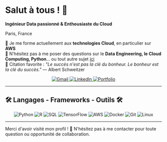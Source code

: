# Salut à tous ! 👋

**Ingénieur Data passionné & Enthousiaste du Cloud**

Paris, France

🌱 Je me forme actuellement aux **technologies Cloud**, en particulier sur **AWS**  
💬 N'hésitez pas à me poser des questions sur le **Data Engineering, le Cloud Computing, Python**... ou tout autre sujet [ici](#)  
📜 Citation favorite : *"Le succès n'est pas la clé du bonheur. Le bonheur est la clé du succès."* — Albert Schweitzer  

<p align="center">
  <a href="pro.anis.saidi@gmail.com">
    <img alt="Gmail" src="https://img.shields.io/badge/Gmail-D14836?style=for-the-badge&logo=gmail&logoColor=white" />
  </a>
  <a href="https://www.linkedin.com/in/anis-saidi-pro/">
    <img alt="LinkedIn" src="https://img.shields.io/badge/LinkedIn-0077B5?style=for-the-badge&logo=linkedin&logoColor=white" />
  </a>
  <a href="https://votreportfolio.com">
    <img alt="Portfolio" src="https://img.shields.io/badge/Portfolio-FF5722?style=for-the-badge&logo=web&logoColor=white" />
  </a>
</p>

---

## 🛠️ Langages - Frameworks - Outils 🛠️

<p align="center">
  <img src="https://img.shields.io/badge/Python-3776AB?style=for-the-badge&logo=python&logoColor=white" alt="Python" />
  <img src="https://img.shields.io/badge/R-276DC3?style=for-the-badge&logo=r&logoColor=white" alt="R" />
  <img src="https://img.shields.io/badge/SQL-4479A1?style=for-the-badge&logo=postgresql&logoColor=white" alt="SQL" />
  <img src="https://img.shields.io/badge/TensorFlow-FF6F00?style=for-the-badge&logo=tensorflow&logoColor=white" alt="TensorFlow" />
  <img src="https://img.shields.io/badge/AWS-FF9900?style=for-the-badge&logo=amazon-aws&logoColor=white" alt="AWS" />
  <img src="https://img.shields.io/badge/Docker-2496ED?style=for-the-badge&logo=docker&logoColor=white" alt="Docker" />
  <img src="https://img.shields.io/badge/Git-F05032?style=for-the-badge&logo=git&logoColor=white" alt="Git" />
  <img src="https://img.shields.io/badge/Linux-FCC624?style=for-the-badge&logo=linux&logoColor=black" alt="Linux" />
</p>

---

Merci d'avoir visité mon profil ! 🚀 N'hésitez pas à me contacter pour toute question ou opportunité de collaboration.
